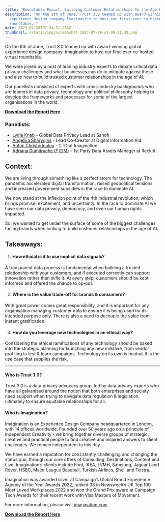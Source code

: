 ```yaml
---
title: "Roundtable Report: Building Customer Relationships In the Age Of AI"
description: "On the 8th of June, Trust 3.0 teamed up with award-winning global
  experience design company Imagination to host our first-ever co-hosted virtual
  roundtable. "
date: 2023-07-28T07:54:51.256Z
thumbnail: /static/img/screenshot-2023-07-28-at-09.11.39.png
---
```

On the 8th of June, Trust 3.0 teamed up with award-winning global experience design company  Imagination to host our first-ever co-hosted virtual roundtable. 

We were joined by a host of leading industry experts to debate critical data privacy challenges and what businesses can do to mitigate against these and also how to build trusted customer relationships in the age of AI. 

Our panellists consisted of experts with cross-industry backgrounds who are leaders in data privacy, technology and political philosophy helping to develop the frameworks and processes for some of the largest organisations in the world.

**[D﻿ownload the Report Here](https://drive.google.com/file/d/1k2utHvdaIwAJLBdiDtZQupn8BL7QCGaL/view?usp=sharing)**

### **Panellists:** 

* [Lydia Knab](https://www.linkedin.com/in/lydia-k-13017b1ba/) - Global Data Privacy Lead at Sanofi
* [Angelika Sharygina](https://www.linkedin.com/in/ACoAABGtmh4BOqC2ALkRmYCTvOh7dXuZTMQk7J8) - Lead Co-Creator at Digital Information Aid
* [Anton Christodoulou](https://www.linkedin.com/in/ACoAAAAMGvMBoaHV3HvwPy20NuVPQE3J9nVhTLs) - CTO at Imagination
* [Adriana Dumitrache (F IDM)](https://www.linkedin.com/in/adriana85/) - 1st Party Data Assets Manager at Reckitt

## **Context:**

We are living through something like a perfect storm for technology. The pandemic accelerated digital transformation, raised geopolitical tensions and increased government subsidies in the race to dominate AI.

We now stand at the inflexion point of the 4th industrial revolution, which brings promise, excitement, and uncertainty. In the race to dominate AI we have seen our data privacy, democracy, and even our human rights impacted.

So, we wanted to get under the surface of some of the biggest challenges facing brands when looking to build customer relationships in the age of AI. 

## **Takeaways:** 

1. #### How ethical is it to use implicit data signals?

A transparent data process is fundamental when building a trusted relationship with your customers, and if executed correctly can support innovation rather than stifle it. At every step, customers should be kept informed and offered the chance to op-out.

2. #### Where is the value trade-off for brands & consumers?

With great power comes great responsibility, and it is important for any organisation managing customer data to ensure it is being used for its intended purpose only. There is also a need to decouple the value from instant gratification.

3. #### How do you leverage new technologies in an ethical way?

Considering the ethical ramifications of any technology should be baked into the strategic planning for launching any new initiative, from vendor profiling to test & learn campaigns. Technology on its own is neutral, it is the use case that supplies the risk.

- - -

#### Who is Trust 3.0?

Trust 3.0 is a data privacy advocacy group, led by data privacy experts who have all galvanised around the notion that both enterprises and society need support when trying to navigate data regulation & legislation, ultimately to ensure equitable relationships for all.

#### Who is Imagination?

Imagination is an Experience Design Company headquartered in London, with 14 offices worldwide. Founded over 50 years ago on a principle of Independent Creativity - we bring together diverse groups of strategic, creative and practical people to find creative and inspired answers to client challenges. We remain independent to this day. 

We have earned a reputation for consistently challenging and changing the status quo, through our core offers of Consulting, Destinations, Content and Live. Imagination’s clients include Ford, IKEA, LVMH, Samsung, Jaguar Land Rover, HSBC, Major League Baseball, Turkish Airlines, Shell and Telstra.

Imagination was awarded silver at Campaign’s Global Brand Experience Agency of the Year Awards 2022, ranked 38 in Newsweek’s UK Top 100 Most Loved Workplaces 2022 and won the Grand Prix award at Campaign Tech Awards for their recent work with Visa Masters of Movement.

For more information, please visit [imagination.com](https://imagination.com/).

**[D﻿ownload the Report Here](https://drive.google.com/file/d/1k2utHvdaIwAJLBdiDtZQupn8BL7QCGaL/view?usp=sharing)**